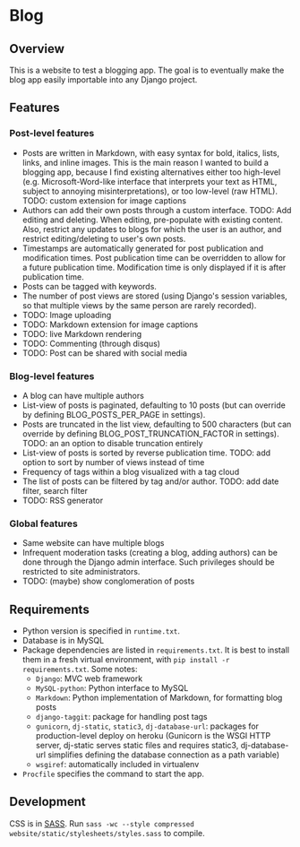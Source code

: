 # Blog


## Overview
This is a website to test a blogging app. The goal is to eventually
make the blog app easily importable into any Django project.


## Features
### Post-level features
- Posts are written in Markdown, with easy syntax for bold, italics, lists,
  links, and inline images. This is the main reason I wanted to build a
  blogging app, because I find existing alternatives either too high-level
  (e.g. Microsoft-Word-like interface that interprets your text as HTML,
  subject to annoying misinterpretations), or too low-level (raw HTML).
  TODO: custom extension for image captions
- Authors can add their own posts through a custom interface.
  TODO: Add editing and deleting. When editing, pre-populate with
  existing content. Also, restrict any updates to blogs for which the user
  is an author, and restrict editing/deleting to user's own posts.
- Timestamps are automatically generated for post publication and modification
  times. Post publication time can be overridden to allow for a future
  publication time. Modification time is only displayed if it is after
  publication time.
- Posts can be tagged with keywords.
- The number of post views are stored (using Django's session variables,
  so that multiple views by the same person are rarely recorded).
- TODO: Image uploading
- TODO: Markdown extension for image captions
- TODO: live Markdown rendering
- TODO: Commenting (through disqus)
- TODO: Post can be shared with social media

### Blog-level features
- A blog can have multiple authors
- List-view of posts is paginated, defaulting to 10 posts
  (but can override by defining BLOG\_POSTS\_PER\_PAGE in settings).
- Posts are truncated in the list view, defaulting to 500 characters
  (but can override by defining BLOG\_POST\_TRUNCATION\_FACTOR in settings).
  TODO: an an option to disable truncation entirely
- List-view of posts is sorted by reverse publication time.
  TODO: add option to sort by number of views instead of time
- Frequency of tags within a blog visualized with a tag cloud
- The list of posts can be filtered by tag and/or author.
  TODO: add date filter, search filter
- TODO: RSS generator

### Global features
- Same website can have multiple blogs
- Infrequent moderation tasks (creating a blog, adding authors) can be done
  through the Django admin interface. Such privileges should be restricted
  to site administrators.
- TODO: (maybe) show conglomeration of posts


## Requirements

- Python version is specified in `runtime.txt`.
- Database is in MySQL
- Package dependencies are listed in `requirements.txt`.
  It is best to install them in a fresh virtual environment,
  with `pip install -r requirements.txt`.
  Some notes:
    - `Django`: MVC web framework
    - `MySQL-python`: Python interface to MySQL
    - `Markdown`: Python implementation of Markdown, for formatting blog posts
    - `django-taggit`: package for handling post tags
    - `gunicorn`, `dj-static`, `static3`, `dj-database-url`:
      packages for production-level deploy on heroku
      (Gunicorn is the WSGI HTTP server,
      dj-static serves static files and requires static3,
      dj-database-url simplifies defining the database connection as a
      path variable)
    - `wsgiref`: automatically included in virtualenv
- `Procfile` specifies the command to start the app.


## Development
CSS is in [SASS](http://sass-lang.com/). Run
`sass -wc --style compressed website/static/stylesheets/styles.sass`
to compile.
